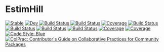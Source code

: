 # EstimHill

[![Stable](https://img.shields.io/badge/docs-stable-blue.svg)](https://stevengogogo.github.io/EstimHill.jl/stable)
[![Dev](https://img.shields.io/badge/docs-dev-blue.svg)](https://stevengogogo.github.io/EstimHill.jl/dev)
[![Build Status](https://github.com/stevengogogo/EstimHill.jl/workflows/CI/badge.svg)](https://github.com/stevengogogo/EstimHill.jl/actions)
[![Build Status](https://github.com/stevengogogo/EstimHill.jl/badges/master/pipeline.svg)](https://github.com/stevengogogo/EstimHill.jl/pipelines)
[![Coverage](https://github.com/stevengogogo/EstimHill.jl/badges/master/coverage.svg)](https://github.com/stevengogogo/EstimHill.jl/commits/master)
[![Build Status](https://travis-ci.com/stevengogogo/EstimHill.jl.svg?branch=master)](https://travis-ci.com/stevengogogo/EstimHill.jl)
[![Build Status](https://ci.appveyor.com/api/projects/status/github/stevengogogo/EstimHill.jl?svg=true)](https://ci.appveyor.com/project/stevengogogo/EstimHill-jl)
[![Build Status](https://cloud.drone.io/api/badges/stevengogogo/EstimHill.jl/status.svg)](https://cloud.drone.io/stevengogogo/EstimHill.jl)
[![Build Status](https://api.cirrus-ci.com/github/stevengogogo/EstimHill.jl.svg)](https://cirrus-ci.com/github/stevengogogo/EstimHill.jl)
[![Coverage](https://codecov.io/gh/stevengogogo/EstimHill.jl/branch/master/graph/badge.svg)](https://codecov.io/gh/stevengogogo/EstimHill.jl)
[![Coverage](https://coveralls.io/repos/github/stevengogogo/EstimHill.jl/badge.svg?branch=master)](https://coveralls.io/github/stevengogogo/EstimHill.jl?branch=master)
[![Code Style: Blue](https://img.shields.io/badge/code%20style-blue-4495d1.svg)](https://github.com/invenia/BlueStyle)
[![ColPrac: Contributor's Guide on Collaborative Practices for Community Packages](https://img.shields.io/badge/ColPrac-Contributor's%20Guide-blueviolet)](https://github.com/SciML/ColPrac)
